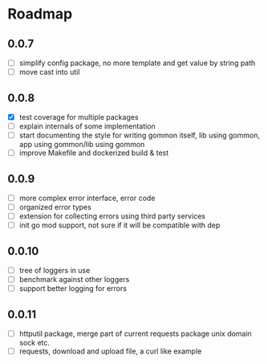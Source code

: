 # Roadmap

## 0.0.7

- [ ] simplify config package, no more template and get value by string path
- [ ] move cast into util

## 0.0.8

- [x] test coverage for multiple packages
- [ ] explain internals of some implementation
- [ ] start documenting the style for writing gommon itself, lib using gommon, app using gommon/lib using gommon
- [ ] improve Makefile and dockerized build & test

## 0.0.9

- [ ] more complex error interface, error code
- [ ] organized error types
- [ ] extension for collecting errors using third party services
- [ ] init go mod support, not sure if it will be compatible with dep 

## 0.0.10

- [ ] tree of loggers in use
- [ ] benchmark against other loggers
- [ ] support better logging for errors

## 0.0.11

- [ ] httputil package, merge part of current requests package unix domain sock etc.
- [ ] requests, download and upload file, a curl like example